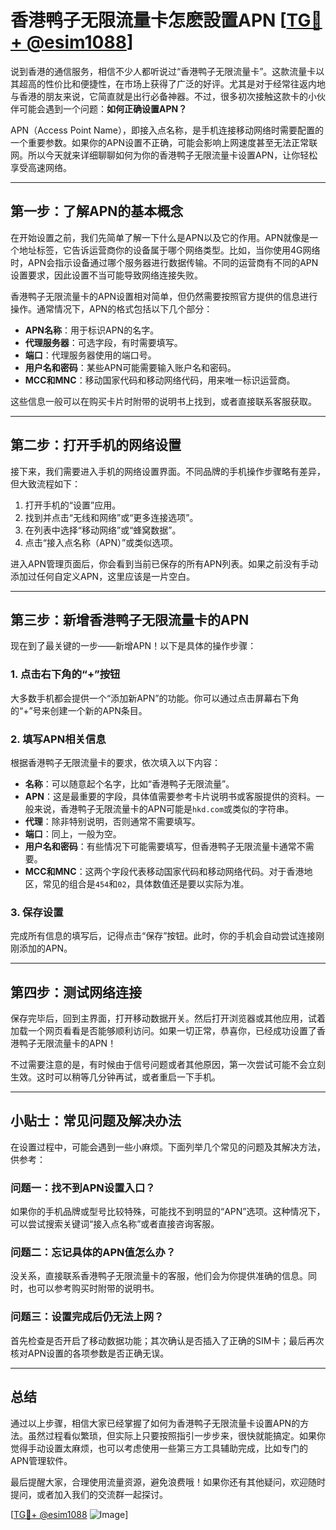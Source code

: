 # 香港鸭子无限流量卡怎麽設置APN [[TG💪+ @esim1088](https://t.me/s/esim1088)]

说到香港的通信服务，相信不少人都听说过“香港鸭子无限流量卡”。这款流量卡以其超高的性价比和便捷性，在市场上获得了广泛的好评。尤其是对于经常往返内地与香港的朋友来说，它简直就是出行必备神器。不过，很多初次接触这款卡的小伙伴可能会遇到一个问题：**如何正确设置APN？**

APN（Access Point Name），即接入点名称，是手机连接移动网络时需要配置的一个重要参数。如果你的APN设置不正确，可能会影响上网速度甚至无法正常联网。所以今天就来详细聊聊如何为你的香港鸭子无限流量卡设置APN，让你轻松享受高速网络。

---

## 第一步：了解APN的基本概念

在开始设置之前，我们先简单了解一下什么是APN以及它的作用。APN就像是一个地址标签，它告诉运营商你的设备属于哪个网络类型。比如，当你使用4G网络时，APN会指示设备通过哪个服务器进行数据传输。不同的运营商有不同的APN设置要求，因此设置不当可能导致网络连接失败。

香港鸭子无限流量卡的APN设置相对简单，但仍然需要按照官方提供的信息进行操作。通常情况下，APN的格式包括以下几个部分：

- **APN名称**：用于标识APN的名字。
- **代理服务器**：可选字段，有时需要填写。
- **端口**：代理服务器使用的端口号。
- **用户名和密码**：某些APN可能需要输入账户名和密码。
- **MCC和MNC**：移动国家代码和移动网络代码，用来唯一标识运营商。

这些信息一般可以在购买卡片时附带的说明书上找到，或者直接联系客服获取。

---

## 第二步：打开手机的网络设置

接下来，我们需要进入手机的网络设置界面。不同品牌的手机操作步骤略有差异，但大致流程如下：

1. 打开手机的“设置”应用。
2. 找到并点击“无线和网络”或“更多连接选项”。
3. 在列表中选择“移动网络”或“蜂窝数据”。
4. 点击“接入点名称（APN）”或类似选项。

进入APN管理页面后，你会看到当前已保存的所有APN列表。如果之前没有手动添加过任何自定义APN，这里应该是一片空白。

---

## 第三步：新增香港鸭子无限流量卡的APN

现在到了最关键的一步——新增APN！以下是具体的操作步骤：

### 1. 点击右下角的“+”按钮

大多数手机都会提供一个“添加新APN”的功能。你可以通过点击屏幕右下角的“+”号来创建一个新的APN条目。

### 2. 填写APN相关信息

根据香港鸭子无限流量卡的要求，依次填入以下内容：

- **名称**：可以随意起个名字，比如“香港鸭子无限流量”。
- **APN**：这是最重要的字段，具体值需要参考卡片说明书或客服提供的资料。一般来说，香港鸭子无限流量卡的APN可能是`hkd.com`或类似的字符串。
- **代理**：除非特别说明，否则通常不需要填写。
- **端口**：同上，一般为空。
- **用户名和密码**：有些情况下可能需要填写，但香港鸭子无限流量卡通常不需要。
- **MCC和MNC**：这两个字段代表移动国家代码和移动网络代码。对于香港地区，常见的组合是`454`和`02`，具体数值还是要以实际为准。

### 3. 保存设置

完成所有信息的填写后，记得点击“保存”按钮。此时，你的手机会自动尝试连接刚刚添加的APN。

---

## 第四步：测试网络连接

保存完毕后，回到主界面，打开移动数据开关。然后打开浏览器或其他应用，试着加载一个网页看看是否能够顺利访问。如果一切正常，恭喜你，已经成功设置了香港鸭子无限流量卡的APN！

不过需要注意的是，有时候由于信号问题或者其他原因，第一次尝试可能不会立刻生效。这时可以稍等几分钟再试，或者重启一下手机。

---

## 小贴士：常见问题及解决办法

在设置过程中，可能会遇到一些小麻烦。下面列举几个常见的问题及其解决方法，供参考：

### 问题一：找不到APN设置入口？

如果你的手机品牌或型号比较特殊，可能找不到明显的“APN”选项。这种情况下，可以尝试搜索关键词“接入点名称”或者直接咨询客服。

### 问题二：忘记具体的APN值怎么办？

没关系，直接联系香港鸭子无限流量卡的客服，他们会为你提供准确的信息。同时，也可以参考购买时附带的说明书。

### 问题三：设置完成后仍无法上网？

首先检查是否开启了移动数据功能；其次确认是否插入了正确的SIM卡；最后再次核对APN设置的各项参数是否正确无误。

---

## 总结

通过以上步骤，相信大家已经掌握了如何为香港鸭子无限流量卡设置APN的方法。虽然过程看似繁琐，但实际上只要按照指引一步步来，很快就能搞定。如果你觉得手动设置太麻烦，也可以考虑使用一些第三方工具辅助完成，比如专门的APN管理软件。

最后提醒大家，合理使用流量资源，避免浪费哦！如果你还有其他疑问，欢迎随时提问，或者加入我们的交流群一起探讨。

[[TG💪+ @esim1088](https://t.me/s/esim1088) ![Image](https://i.postimg.cc/4NQfJmqS/Snipaste-2025-05-13-00-14-12.png)]